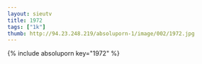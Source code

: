 ```yaml
--- 
layout: sieutv
title: 1972
tags: ["1k"]
thumb: http://94.23.248.219/absoluporn-1/image/002/1972.jpg
---
```

{% include absoluporn key="1972" %} 
